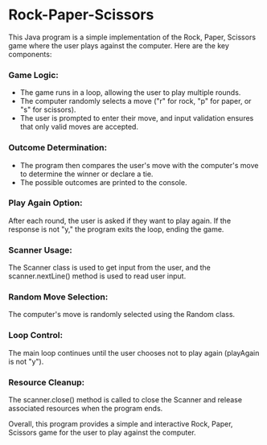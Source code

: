 # Rock-Paper-Scissors
This Java program is a simple implementation of the Rock, Paper, Scissors game where the user plays against the computer.
Here are the key components:

### Game Logic:
- The game runs in a loop, allowing the user to play multiple rounds.
- The computer randomly selects a move ("r" for rock, "p" for paper, or "s" for scissors).
- The user is prompted to enter their move, and input validation ensures that only valid moves are accepted.

### Outcome Determination:
- The program then compares the user's move with the computer's move to determine the winner or declare a tie.
- The possible outcomes are printed to the console.

### Play Again Option:
After each round, the user is asked if they want to play again. If the response is not "y," the program exits the loop, ending the game.

### Scanner Usage:
The Scanner class is used to get input from the user, and the scanner.nextLine() method is used to read user input.

### Random Move Selection:
The computer's move is randomly selected using the Random class.

### Loop Control:
The main loop continues until the user chooses not to play again (playAgain is not "y").

### Resource Cleanup:
The scanner.close() method is called to close the Scanner and release associated resources when the program ends.

Overall, this program provides a simple and interactive Rock, Paper, Scissors game for the user to play against the computer.

